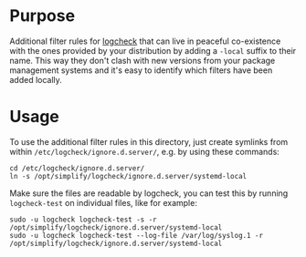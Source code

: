 Purpose
=======
Additional filter rules for [logcheck](http://logcheck.org) that can live in
peaceful co-existence with the ones provided by your distribution by adding a
`-local` suffix to their name. This way they don't clash with new versions from
your package management systems and it's easy to identify which filters have
been added locally.

Usage
=====
To use the additional filter rules in this directory, just create symlinks from
within `/etc/logcheck/ignore.d.server/`, e.g. by using these commands:

    cd /etc/logcheck/ignore.d.server/
    ln -s /opt/simplify/logcheck/ignore.d.server/systemd-local

Make sure the files are readable by logcheck, you can test this by running
`logcheck-test` on individual files, like for example:

    sudo -u logcheck logcheck-test -s -r /opt/simplify/logcheck/ignore.d.server/systemd-local
    sudo -u logcheck logcheck-test --log-file /var/log/syslog.1 -r /opt/simplify/logcheck/ignore.d.server/systemd-local
